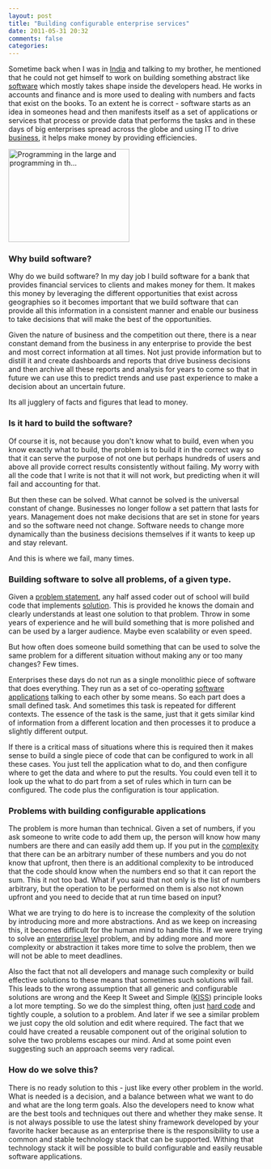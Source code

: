 ```yaml
---
layout: post
title: "Building configurable enterprise services"
date: 2011-05-31 20:32
comments: false
categories:
---
```


Sometime back when I was in <a  title="India" href="http://maps.google.com/maps?ll=28.6133333333,77.2083333333&amp;spn=10.0,10.0&amp;q=28.6133333333,77.2083333333 (India)&amp;t=h" rel="geolocation">India</a> and talking to my brother, he mentioned that he could not get himself to work on building something abstract like <a  title="Computer software" href="http://en.wikipedia.org/wiki/Computer_software" rel="wikipedia">software</a> which mostly takes shape inside the developers head. He works in accounts and finance and is more used to dealing with numbers and facts that exist on the books. To an extent he is correct - software starts as an idea in someones head and then manifests itself as a set of applications or services that process or provide data that performs the tasks and in these days of big enterprises spread across the globe and using IT to drive <a  title="Business" href="http://en.wikipedia.org/wiki/Business" rel="wikipedia">business</a>, it helps make money by providing efficiencies.

<a href="http://commons.wikipedia.org/wiki/File:Software_spanner.png"><img title="Programming in the large and programming in th..." src="http://upload.wikimedia.org/wikipedia/commons/8/82/Software_spanner.png" alt="Programming in the large and programming in th..." width="239" height="184" /></a>


<h3>Why build software?</h3>
Why do we build software? In my day job I build software for a bank that provides financial services to clients and makes money for them. It makes this money by leveraging the different opportunities that exist across geographies so it becomes important that we build software that can provide all this information in a consistent manner and enable our business to take decisions that will make the best of the opportunities.

Given the nature of business and the competition out there, there is a near constant demand from the business in any enterprise to provide the best and most correct information at all times. Not just provide information but to distill it and create dashboards and reports that drive business decisions and then archive all these reports and analysis for years to come so that in future we can use this to predict trends and use past experience to make a decision about an uncertain future.

Its all jugglery of facts and figures that lead to money.
<h3>Is it hard to build the software?</h3>
Of course it is, not because you don't know what to build, even when you know exactly what to build, the problem is to build it in the correct way so that it can serve the purpose of not one but perhaps hundreds of users and above all provide correct results consistently without failing. My worry with all the code that I write is not that it will not work, but predicting when it will fail and accounting for that.

But then these can be solved. What cannot be solved is the universal constant of change. Businesses no longer follow a set pattern that lasts for years. Management does not make decisions that are set in stone for years and so the software need not change. Software needs to change more dynamically than the business decisions themselves if it wants to keep up and stay relevant.

And this is where we fail, many times.
<h3>Building software to solve all problems, of a given type.</h3>
Given a <a  title="Problem statement" href="http://en.wikipedia.org/wiki/Problem_statement" rel="wikipedia">problem statement</a>, any half assed coder out of school will build code that implements <a  title="Solution" href="http://en.wikipedia.org/wiki/Solution" rel="wikipedia">solution</a>. This is provided he knows the domain and clearly understands at least one solution to that problem. Throw in some years of experience and he will build something that is more polished and can be used by a larger audience. Maybe even scalability or even speed.

But how often does someone build something that can be used to solve the same problem for a different situation without making any or too many changes? Few times.

Enterprises these days do not run as a single monolithic piece of software that does everything. They run as a set of co-operating <a  title="Application software" href="http://en.wikipedia.org/wiki/Application_software" rel="wikipedia">software applications</a> talking to each other by some means. So each part does a small defined task. And sometimes this task is repeated for different contexts. The essence of the task is the same, just that it gets similar kind of information from a different location and then processes it to produce a slightly different output.

If there is a critical mass of situations where this is required then it makes sense to build a single piece of code that can be configured to work in all these cases. You just tell the application what to do, and then configure where to get the data and where to put the results. You could even tell it to look up the what to do part from a set of rules which in turn can be configured. The code plus the configuration is tour application.
<h3>Problems with building configurable applications</h3>
The problem is more human than technical. Given a set of numbers, if you ask someone to write code to add them up, the person will know how many numbers are there and can easily add them up. If you put in the <a  title="Complexity" href="http://en.wikipedia.org/wiki/Complexity" rel="wikipedia">complexity</a> that there can be an arbitrary number of these numbers and you do not know that upfront, then there is an additional complexity to be introduced that the code should know when the numbers end so that it can report the sum. This it not too bad. What if you said that not only is the list of numbers arbitrary, but the operation to be performed on them is also not known upfront and you need to decide that at run time based on input?

What we are trying to do here is to increase the complexity of the solution by introducing more and more abstractions. And as we keep on increasing this, it becomes difficult for the human mind to handle this. If we were trying to solve an <a  title="Enterprise software" href="http://en.wikipedia.org/wiki/Enterprise_software" rel="wikipedia">enterprise level</a> problem, and by adding more and more complexity or abstraction it takes more time to solve the problem, then we will not be able to meet deadlines.

Also the fact that not all developers and manage such complexity or build effective solutions to these means that sometimes such solutions will fail. This leads to the wrong assumption that all generic and configurable solutions are wrong and the Keep It Sweet and Simple (<a  title="KISS principle" href="http://en.wikipedia.org/wiki/KISS_principle" rel="wikipedia">KISS</a>) principle looks a lot more tempting. So we do the simplest thing, often just <a  title="Hard coding" href="http://en.wikipedia.org/wiki/Hard_coding" rel="wikipedia">hard code</a> and tightly couple, a solution to a problem. And later if we see a similar problem we just copy the old solution and edit where required. The fact that we could have created a reusable component out of the original solution to solve the two problems escapes our mind. And at some point even suggesting such an approach seems very radical.
<h3>How do we solve this?</h3>
There is no ready solution to this - just like every other problem in the world. What is needed is a decision, and a balance between what we want to do and what are the long term goals. Also the developers need to know what are the best tools and techniques out there and whether they make sense. It is not always possible to use the latest shiny framework developed by your favorite hacker because as an enterprise there is the responsibility to use a common and stable technology stack that can be supported. Withing that technology stack it will be possible to build configurable and easily reusable software applications.